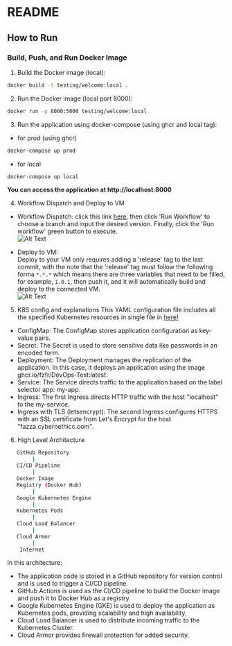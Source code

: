# README
## How to Run

### Build, Push, and Run Docker Image

1. Build the Docker image (local):

```bash
docker build -t testing/welcome:local .
```
2. Run the Docker image (local port 8000):

```bash
docker run -p 8000:5000 testing/welcome:local
```
3. Run the application using docker-compose (using ghcr and local tag):
- for prod (using ghcr)
```bash
docker-compose up prod
```
- for local
```bash
docker-compose up local
```
**You can access the application at http://localhost:8000**

4. Workflow Dispatch and Deploy to VM
- Workflow Dispatch:
  click this link [here](https://github.com/FZFR/devops-test/actions/workflows/action-workflow-dispatch.yml), then click 'Run Workflow' to choose a branch and input the desired version. Finally, click the 'Run workflow' green button to execute.  
  ![Alt Text](https://media.discordapp.net/attachments/732815516158394418/1150367232631783514/image.png)

- Deploy to VM:  
  Deploy to your VM only requires adding a 'release' tag to the last commit, with the note that the 'release' tag must follow the following forma `*.*.*` which means there are three variables that need to be filled, for example, `1.0.1`, then push it, and it will automatically build and deploy to the connected VM.  
  ![Alt Text](https://media.discordapp.net/attachments/732815516158394418/1150388484121567282/image.png)


5. K8S config and explanations
This YAML configuration file includes all the specified Kubernetes resources in single file in [here!](./k8s.yaml)  
- ConfigMap:
The ConfigMap stores application configuration as key-value pairs.
- Secret:
The Secret is used to store sensitive data like passwords in an encoded form.
- Deployment:
The Deployment manages the replication of the application. In this case, it deploys an application using the image ghcr.io/fzfr/DevOps-Test:latest.
- Service:
The Service directs traffic to the application based on the label selector app: my-app.
- Ingress:
The first Ingress directs HTTP traffic with the host "localhost" to the my-service.
- Ingress with TLS (letsencrypt):
The second Ingress configures HTTPS with an SSL certificate from Let's Encrypt for the host "fazza.cybernethicc.com".

6.  High Level Architecture

```bash
   GitHub Repository
        |
   CI/CD Pipeline
        |
   Docker Image
   Registry (Docker Hub)
        |
   Google Kubernetes Engine
        |
   Kubernetes Pods
        |
   Cloud Load Balancer
        |
   Cloud Armor
        |
    Internet
```
In this architecture:  
- The application code is stored in a GitHub repository for version control and is used to trigger a CI/CD pipeline.
- GitHub Actions is used as the CI/CD pipeline to build the Docker image and push it to Docker Hub as a registry.
- Google Kubernetes Engine (GKE) is used to deploy the application as Kubernetes pods, providing scalability and high availability.
- Cloud Load Balancer is used to distribute incoming traffic to the Kubernetes Cluster.
- Cloud Armor provides firewall protection for added security.
